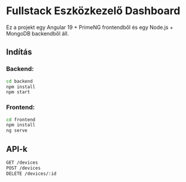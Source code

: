 # Fullstack Eszközkezelő Dashboard

Ez a projekt egy Angular 19 + PrimeNG frontendből és egy Node.js + MongoDB backendből áll.

## Indítás

### Backend:
```bash
cd backend
npm install
npm start
```

### Frontend:
```bash
cd frontend
npm install
ng serve
```

## API-k
```bash
GET /devices
POST /devices
DELETE /devices/:id
```